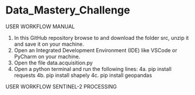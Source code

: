 # Data_Mastery_Challenge

USER WORKFLOW MANUAL

1. In this GitHub repository browse to and download the folder src, unzip it and save it on your machine.
2. Open an Integrated Development Environment (IDE) like VSCode or PyCharm on your machine.
3. Open the file data.acquisition.py
4. Open a python terminal and run the following lines: 
4a. pip install requests
4b. pip install shapely
4c. pip install geopandas 




USER WORKFLOW SENTINEL-2 PROCESSING

